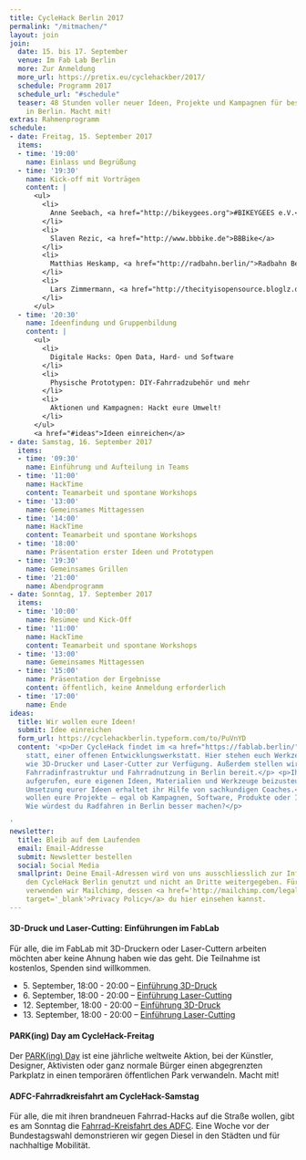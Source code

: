 ```yaml
---
title: CycleHack Berlin 2017
permalink: "/mitmachen/"
layout: join
join:
  date: 15. bis 17. September
  venue: Im Fab Lab Berlin
  more: Zur Anmeldung
  more_url: https://pretix.eu/cyclehackber/2017/
  schedule: Programm 2017
  schedule_url: "#schedule"
  teaser: 48 Stunden voller neuer Ideen, Projekte und Kampagnen für besseres Radfahren
    in Berlin. Macht mit!
extras: Rahmenprogramm
schedule:
- date: Freitag, 15. September 2017
  items:
  - time: '19:00'
    name: Einlass und Begrüßung
  - time: '19:30'
    name: Kick-off mit Vorträgen
    content: |
      <ul>
        <li>
          Anne Seebach, <a href="http://bikeygees.org">#BIKEYGEES e.V.</a>
        </li>
        <li>
          Slaven Rezic, <a href="http://www.bbbike.de">BBBike</a>
        </li>
        <li>
          Matthias Heskamp, <a href="http://radbahn.berlin/">Radbahn Berlin</a>
        </li>
        <li>
          Lars Zimmermann, <a href="http://thecityisopensource.bloglz.de/hacking-to-create-the-free-sustainable-circular-city/">The City Is Open Source</a>
        </li>
      </ul>
  - time: '20:30'
    name: Ideenfindung und Gruppenbildung
    content: |
      <ul>
        <li>
          Digitale Hacks: Open Data, Hard- und Software
        </li>
        <li>
          Physische Prototypen: DIY-Fahrradzubehör und mehr
        </li>
        <li>
          Aktionen und Kampagnen: Hackt eure Umwelt!
        </li>
      </ul>
      <a href="#ideas">Ideen einreichen</a>
- date: Samstag, 16. September 2017
  items:
  - time: '09:30'
    name: Einführung und Aufteilung in Teams
  - time: '11:00'
    name: HackTime
    content: Teamarbeit und spontane Workshops
  - time: '13:00'
    name: Gemeinsames Mittagessen
  - time: '14:00'
    name: HackTime
    content: Teamarbeit und spontane Workshops
  - time: '18:00'
    name: Präsentation erster Ideen und Prototypen
  - time: '19:30'
    name: Gemeinsames Grillen
  - time: '21:00'
    name: Abendprogramm
- date: Sonntag, 17. September 2017
  items:
  - time: '10:00'
    name: Resümee und Kick-Off
  - time: '11:00'
    name: HackTime
    content: Teamarbeit und spontane Workshops
  - time: '13:00'
    name: Gemeinsames Mittagessen
  - time: '15:00'
    name: Präsentation der Ergebnisse
    content: öffentlich, keine Anmeldung erforderlich
  - time: '17:00'
    name: Ende
ideas:
  title: Wir wollen eure Ideen!
  submit: Idee einreichen
  form_url: https://cyclehackberlin.typeform.com/to/PuVnYD
  content: '<p>Der CycleHack findet im <a href="https://fablab.berlin/">Fab Lab Berlin</a>
    statt, einer offenen Entwicklungswerkstatt. Hier stehen euch Werkzeug und Geräte
    wie 3D-Drucker und Laser-Cutter zur Verfügung. Außerdem stellen wir Daten zur
    Fahrradinfrastruktur und Fahrradnutzung in Berlin bereit.</p> <p>Ihr seid dazu
    aufgerufen, eure eigenen Ideen, Materialien und Werkzeuge beizusteuern. Bei der
    Umsetzung eurer Ideen erhaltet ihr Hilfe von sachkundigen Coaches.</p> <p>Wir
    wollen eure Projekte – egal ob Kampagnen, Software, Produkte oder Ideen zur Fahrradinfastruktur.
    Wie würdest du Radfahren in Berlin besser machen?</p>

'
newsletter:
  title: Bleib auf dem Laufenden
  email: Email-Addresse
  submit: Newsletter bestellen
  social: Social Media
  smallprint: Deine Email-Adressen wird von uns ausschliesslich zur Information über
    den CycleHack Berlin genutzt und nicht an Dritte weitergegeben. Für diesen Verteiler
    verwenden wir Mailchimp, dessen <a href='http://mailchimp.com/legal/privacy/'
    target='_blank'>Privacy Policy</a> du hier einsehen kannst.
---
```


#### 3D-Druck und Laser-Cutting: Einführungen im FabLab

Für alle, die im FabLab mit 3D-Druckern oder Laser-Cuttern arbeiten möchten aber keine Ahnung haben wie das geht. Die Teilnahme ist kostenlos, Spenden sind willkommen.

<ul>
  <li>
    5. September, 18:00 - 20:00 –
    <a href="https://fablab.berlin/de/learning/23-3d-printing-introduction.html">Einführung 3D-Druck</a>
  </li>
  <li>
    6. September, 18:00 - 20:00 –
    <a href="https://fablab.berlin/de/learning/22-lasercutter-introduction.html">Einführung Laser-Cutting</a>
  </li>
  <li>
    12. September, 18:00 - 20:00 –
    <a href="https://fablab.berlin/de/learning/22-lasercutter-introduction.html">Einführung 3D-Druck</a>
  </li>
  <li>
    13. September, 18:00 - 20:00 –
    <a href="https://fablab.berlin/de/learning/23-3d-printing-introduction.html">Einführung Laser-Cutting</a>
  </li>
</ul>

#### PARK(ing) Day am CycleHack-Freitag

Der [PARK(ing) Day](http://www.parking-day-berlin.de/) ist eine jährliche weltweite Aktion, bei der Künstler, Designer, Aktivisten oder ganz normale Bürger einen abgegrenzten Parkplatz in einen temporären öffentlichen Park verwandeln. Macht mit!

#### ADFC-Fahrradkreisfahrt am CycleHack-Samstag

Für alle, die mit ihren brandneuen Fahrrad-Hacks auf die Straße wollen, gibt es am Sonntag die [Fahrrad-Kreisfahrt des ADFC](http://adfc-berlin.de/aktiv-werden/bei-demonstrationen/kreisfahrt/460-adfc-kreisfahrt-2017.html). Eine Woche vor der Bundestagswahl demonstrieren wir gegen Diesel in den Städten und für nachhaltige Mobilität.
